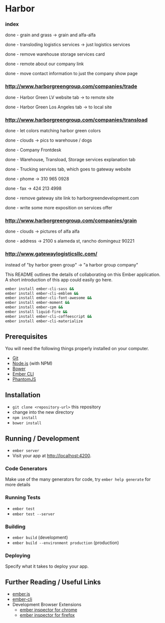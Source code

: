 # Harbor

### index

  done - grain and grass -> grain and alfa-alfa

  done - transloding logistics services -> just logistics services

  done - remove warehouse storage services card

  done - remote about our company link

  done - move contact information to just the company show page

### http://www.harborgreengroup.com/companies/trade

  done - Harbor Green LV website tab -> to remote site

  done - Harbor Green Los Angeles tab -> to local site

### http://www.harborgreengroup.com/companies/transload

  done - let colors matching harbor green colors

  done - clouds -> pics to warehouse / dogs

  done - Company Frontdesk 

  done - Warehouse, Transload, Storage services explanation tab

  done - Trucking services tab, which goes to gateway website

  done - phome -> 310 965 0928

  done - fax -> 424 213 4998

  done - remove gateway site link to harborgreendevelopment.com

  done - write some more exposition on services offer

### http://www.harborgreengroup.com/companies/grain

  done - clouds -> pictures of alfa alfa

  done - address -> 2100 s alameda st, rancho domingeuz 90221


### http://www.gatewaylogisticsllc.com/

  instead of "by harbor green group" -> "a harbor group company"

  This README outlines the details of collaborating on this Ember application.
  A short introduction of this app could easily go here.

```sh
ember install ember-cli-sass &&
ember install ember-cli-emblem &&
ember install ember-cli-font-awesome &&
ember install ember-moment &&
ember install ember-cpm &&
ember install liquid-fire &&
ember install ember-cli-coffeescript &&
ember install ember-cli-materialize
```
## Prerequisites

You will need the following things properly installed on your computer.

* [Git](http://git-scm.com/)
* [Node.js](http://nodejs.org/) (with NPM)
* [Bower](http://bower.io/)
* [Ember CLI](http://www.ember-cli.com/)
* [PhantomJS](http://phantomjs.org/)

## Installation

* `git clone <repository-url>` this repository
* change into the new directory
* `npm install`
* `bower install`

## Running / Development

* `ember server`
* Visit your app at [http://localhost:4200](http://localhost:4200).

### Code Generators

Make use of the many generators for code, try `ember help generate` for more details

### Running Tests

* `ember test`
* `ember test --server`

### Building

* `ember build` (development)
* `ember build --environment production` (production)

### Deploying

Specify what it takes to deploy your app.

## Further Reading / Useful Links

* [ember.js](http://emberjs.com/)
* [ember-cli](http://www.ember-cli.com/)
* Development Browser Extensions
  * [ember inspector for chrome](https://chrome.google.com/webstore/detail/ember-inspector/bmdblncegkenkacieihfhpjfppoconhi)
  * [ember inspector for firefox](https://addons.mozilla.org/en-US/firefox/addon/ember-inspector/)

